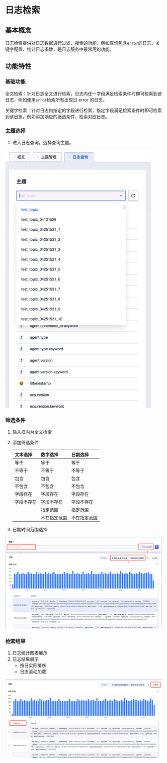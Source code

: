 # 日志检索

## 基本概念

日志检索提供对日志数据进行过滤、搜索的功能，例如查询包含`error`的日志、关键字配置、统计日志条数，是日志服务中最常用的功能。

## 功能特性

### **基础功能**

全文检索：针对日志全文进行检索，日志内任一字段满足检索条件时即可检索到该日志，例如使用`error`检索所有出现过 error 的日志。

关键字检索：针对日志内指定的字段进行检索，指定字段满足检索条件时即可检索到该日志，例如添加响应的筛选条件，检索对应日志。

### **主题选择**

1. 进入日志查询，选择查询主题。

![image](/images/switch_topic_1.png)

### **筛选条件**

1. 输入框内为全文检索

2. 添加筛选条件

   | 文本选择   | 数字选择     | 日期选择     |
   | ---------- | ------------ | ------------ |
   | 等于       | 等于         | 等于         |
   | 不等于     | 不等于       | 不等于       |
   | 包含       | 包含         | 包含         |
   | 不包含     | 不包含       | 不包含       |
   | 字段存在   | 字段存在     | 字段存在     |
   | 字段不存在 | 字段不存在   | 字段不存在   |
   |            | 指定范围     | 指定范围     |
   |            | 不在指定范围 | 不在指定范围 |

3. 日期时间范围选择

![image](/images/search_topic_1.png)

### **检索结果**

1. 日志统计图表展示
2. 日志结果展示
   - 按日实际排序
   - 日志滚动加载

![image](/images/search_result_1.png)
